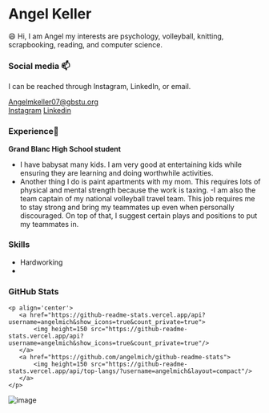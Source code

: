 # Angel Keller

😄 Hi, I am Angel my interests are psychology, volleyball, knitting, scrapbooking, reading, and computer science. 
 

### Social media 📫

I can be reached through Instagram, LinkedIn, or email. 

[Angelmkeller07@gbstu.org](mailto:Angelmkeller07@gbstu.org)  
[Instagram](https://www.instagram.com/)
[Linkedin](https://www.linkedin.com/authwall?trk=gf&trkInfo=AQFL6q3NxGP0LQAAAY-b9wfoUISr_SKvKZ9LGL8qMiRkCJfCvCYVftUglsmqHKyykVpG6FrOHKPWsnUP-IonNYXHRlKstIVaMjoO9EKaApen3ffepvFQkdMySpnlRHpW86UCjfE=&original_referer=https://github.com/&sessionRedirect=https%3A%2F%2Fwww.linkedin.com%2Fin%2Faspiece%2F)

### Experience🔭

**Grand Blanc High School student**

- I have babysat many kids. I am very good at entertaining kids while ensuring they are learning and doing worthwhile activities. 
- Another thing I do is paint apartments with my mom. This requires lots of physical and mental strength because the work is taxing. 
-I am also the team captain of my national volleyball travel team. This job requires me to stay strong and bring my teammates up even when personally discouraged. On top of that, I suggest certain plays and positions to put my teammates in. 

### Skills
- Hardworking
- 



### GitHub Stats

	<p align='center'>
	   <a href="https://github-readme-stats.vercel.app/api?username=angelmich&show_icons=true&count_private=true">
	       <img height=150 src="https://github-readme-stats.vercel.app/api?username=angelmich&show_icons=true&count_private=true"/>
	   </a>
	   <a href="https://github.com/angelmich/github-readme-stats">
	       <img height=150 src="https://github-readme-stats.vercel.app/api/top-langs/?username=angelmich&layout=compact"/>
	   </a>
	</p>
![image](https://github.com/angelmich/angelmich/assets/158605854/9c12b9ef-cb76-4ff4-9489-ebf3a727aeaf)








<!--
**angelmich/angelmich** is a ✨ _special_ ✨ repository because its `README.md` (this file) appears on your GitHub profile.

Here are some ideas to get you started:

- 🔭 I’m currently working on ...
- 🌱 I’m currently learning ...
- 👯 I’m looking to collaborate on ...
- 🤔 I’m looking for help with ...
- 💬 Ask me about ...
- 📫 How to reach me: ...
- 😄 Pronouns: ...
- ⚡ Fun fact: ...
-->
